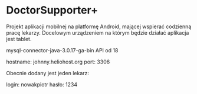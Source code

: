 # DoctorSupporter+

Projekt aplikacji mobilnej na platformę Android, mającej wspierać codzienną pracę lekarzy.
Docelowym urządzeniem na którym będzie działać aplikacja jest tablet.


mysql-connector-java-3.0.17-ga-bin
API od 18

hostname: johnny.heliohost.org
port: 3306

Obecnie dodany jest jeden lekarz:

login: nowakpiotr
hasło: 1234

